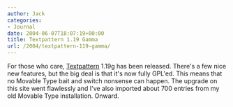 ```yaml
---
author: Jack
categories:
- Journal
date: 2004-06-07T18:07:19+00:00
title: Textpattern 1.19 Gamma
url: /2004/textpattern-119-gamma/
---
```


For those who care, [Textpattern][1] 1.19g has been released. There's a few nice new features, but the big deal is that it's now fully GPL'ed. This means that no Movable Type bait and switch nonsense can happen. The upgrade on this site went flawlessly and I've also imported about 700 entries from my old Movable Type installation. Onward.

 [1]: http://www.textpattern.com